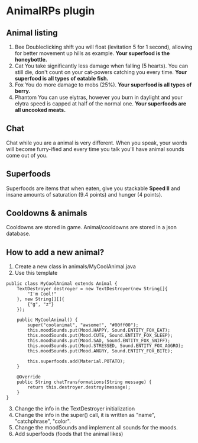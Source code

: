 # **AnimalRPs plugin**

## **Animal listing**
1. Bee
Doubleclicking shift you will float (levitation 5 for 1 second), allowing for better movement up hills as example. **Your superfood is the honeybottle.**
2. Cat
You take significantly less damage when falling (5 hearts). You can still die, don't count on your cat-powers catching you every time. **Your superfood is all types of eatable fish.**
3. Fox
You do more damage to mobs (25%). **Your superfood is all types of berry.**
4. Phantom
You can use elytras, however you burn in daylight and your elytra speed is capped at half of the normal one. **Your superfoods are all uncooked meats.**

## **Chat**
Chat while you are a animal is very different. When you speak, your words will become furry-ified and every time you talk you'll have animal sounds come out of you.

## **Superfoods**
Superfoods are items that when eaten, give you stackable **Speed II** and insane amounts of saturation (9.4 points) and hunger (4 points).

## **Cooldowns & animals**
Cooldowns are stored in game. Animal/cooldowns are stored in a json database.

## **How to add a new animal?**

1. Create a new class in animals/MyCoolAnimal.java
2. Use this template
```
public class MyCoolAnimal extends Animal {
    TextDestroyer destroyer = new TextDestroyer(new String[]{
        "I'm Cool!"
    }, new String[][]{
        {"g", "z"}
    });

    public MyCoolAnimal() {
        super("coolanimal", "awsome!", "#00ff00");
        this.moodSounds.put(Mood.HAPPY, Sound.ENTITY_FOX_EAT);
        this.moodSounds.put(Mood.CUTE, Sound.ENTITY_FOX_SLEEP);
        this.moodSounds.put(Mood.SAD, Sound.ENTITY_FOX_SNIFF);
        this.moodSounds.put(Mood.STRESSED, Sound.ENTITY_FOX_AGGRO);
        this.moodSounds.put(Mood.ANGRY, Sound.ENTITY_FOX_BITE);

        this.superfoods.add(Material.POTATO);
    }

    @Override
    public String chatTransformations(String message) {
        return this.destroyer.destroy(message);
    }
}
```
3. Change the info in the TextDestroyer initialization
4. Change the info in the super() call, it is written as "name", "catchphrase", "color".
5. Change the moodSounds and implement all sounds for the moods.
6. Add superfoods (foods that the animal likes)
